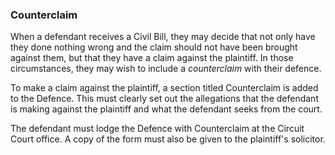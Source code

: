 ###  Counterclaim

When a defendant receives a Civil Bill, they may decide that not only have
they done nothing wrong and the claim should not have been brought against
them, but that they have a claim against the plaintiff. In those
circumstances, they may wish to include a _counterclaim_ with their defence.

To make a claim against the plaintiff, a section titled Counterclaim is added
to the Defence. This must clearly set out the allegations that the defendant
is making against the plaintiff and what the defendant seeks from the court.

The defendant must lodge the Defence with Counterclaim at the Circuit Court
office. A copy of the form must also be given to the plaintiff's solicitor.
